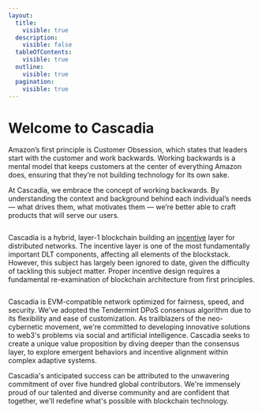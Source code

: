 ```yaml
---
layout:
  title:
    visible: true
  description:
    visible: false
  tableOfContents:
    visible: true
  outline:
    visible: true
  pagination:
    visible: true
---
```


# Welcome to Cascadia

Amazon’s first principle is Customer Obsession, which states that leaders start with the customer and work backwards. Working backwards is a mental model that keeps customers at the center of everything Amazon does, ensuring that they’re not building technology for its own sake.

At Cascadia, we embrace the concept of working backwards. By understanding the context and background behind each individual’s needs — what drives them, what motivates them — we’re better able to craft products that will serve our users.

<figure><img src=".gitbook/assets/Cascadia Deck_Page_01.jpg" alt=""><figcaption></figcaption></figure>

Cascadia is a hybrid, layer-1 blockchain building an [incentive](governance/incentives.md) layer for distributed networks. The incentive layer is one of the most fundamentally important DLT components, affecting all elements of the blockstack.  However, this subject has largely been ignored to date, given the difficulty of tackling this subject matter.  Proper incentive design requires a fundamental re-examination of blockchain architecture from first principles.

<figure><img src=".gitbook/assets/Cascadia Deck_Page_04 (1).jpg" alt=""><figcaption></figcaption></figure>

Cascadia is EVM-compatible network optimized for fairness, speed, and security.  We've adopted the Tendermint DPoS consensus algorithm due to its flexibility and ease of customization.  As trailblazers of the neo-cybernetic movement, we're committed to developing innovative solutions to web3's problems via social and artificial intelligence.  Cascadia seeks to create a unique value proposition by diving deeper than the consensus layer, to explore emergent behaviors and incentive alignment within complex adaptive systems.

Cascadia's anticipated success can be attributed to the unwavering commitment of over five hundred global contributors.  We're immensely proud of our talented and diverse community and are confident that together, we'll redefine what's possible with blockchain technology.
